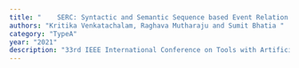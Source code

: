 ```yaml
---
title: "    SERC: Syntactic and Semantic Sequence based Event Relation Classification"
authors: "Kritika Venkatachalam, Raghava Mutharaju and Sumit Bhatia "
category: "TypeA"
year: "2021"
description: "33rd IEEE International Conference on Tools with Artificial Intelligence (ICTAI2021), November 1-3, 2021 "
---
```

